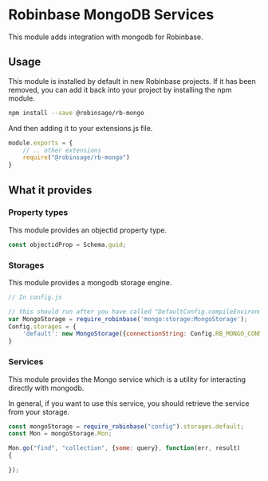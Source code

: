 # Robinbase MongoDB Services

This module adds integration with mongodb for Robinbase.

## Usage

This module is installed by default in new Robinbase projects.
If it has been removed, you can add it back into your project by installing the npm module.

```sh
npm install --save @robinsage/rb-mongo
```

And then adding it to your extensions.js file.

```javascript
module.exports = {
    // .. other extensions
    require("@robinsage/rb-mongo")
}
```

## What it provides

### Property types

This module provides an objectid property type.

```javascript
const objectidProp = Schema.guid;
```

### Storages

This module provides a mongodb storage engine.

```javascript
// In config.js

// this should run after you have called "DefaultConfig.compileEnvironment(Config);"
var MongoStorage = require_robinbase('mongo:storage:MongoStorage');
Config.storages = {
    'default': new MongoStorage({connectionString: Config.RB_MONGO_CONNECTION}),
}

```

### Services

This module provides the Mongo service which is a utility for interacting directly with mongodb.

In general, if you want to use this service, you should retrieve the service from your storage.

```javascript
const mongoStorage = require_robinbase("config").storages.default;
const Mon = mongoStorage.Mon;

Mon.go("find", "collection", {some: query}, function(err, result)
{

});
```